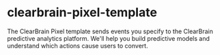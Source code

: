 # clearbrain-pixel-template

The ClearBrain Pixel template sends events you specify to the ClearBrain predictive analytics platform.  We'll help you build predictive models and understand which actions cause users to convert.
